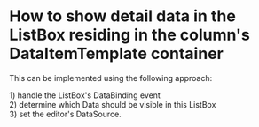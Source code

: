 # How to show detail data in the ListBox residing in the column's DataItemTemplate container


<p>This can be implemented using the following approach:</p><p>1) handle the ListBox's DataBinding event<br />
2)  determine which Data should be visible in this ListBox <br />
3)  set the editor's DataSource.</p>

<br/>


